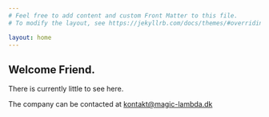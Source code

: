 ```yaml
---
# Feel free to add content and custom Front Matter to this file.
# To modify the layout, see https://jekyllrb.com/docs/themes/#overriding-theme-defaults

layout: home
---
```


## Welcome Friend.

There is currently little to see here.

The company can be contacted at [kontakt@magic-lambda.dk](mailto:kontakt@magic-lambda.dk)
